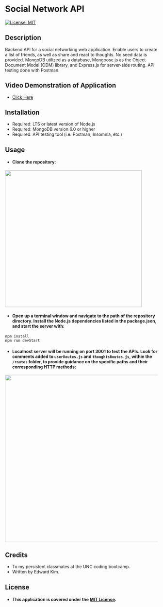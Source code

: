 # Social Network API
[![License: MIT](https://img.shields.io/badge/License-MIT-yellow.svg)](https://opensource.org/licenses/MIT)

## Description
Backend API for a social networking web application. Enable users to create a list of friends, as well as share and react to thoughts. No seed data is provided. MongoDB utilized as a database, Mongoose.js as the Object Document Model (ODM) library, and Express.js for server-side routing. API testing done with Postman.

## Video Demonstration of Application
* [Click Here](https://github.com/eddyK15501/social-network-api/issues/2#issue-1929377450)

## Installation
* Required: LTS or latest version of Node.js
* Required: MongoDB version 6.0 or higher
* Required: API testing tool (i.e. Postman, Insomnia, etc.)

## Usage
* #### Clone the repository:

<img width="450px" src="https://user-images.githubusercontent.com/88423414/272737165-f3566b5e-be58-4383-bc99-a6440bbd55f3.png">

* #### Open up a terminal window and navigate to the path of the repository directory. Install the Node.js dependencies listed in the package.json, and start the server with:

```
npm install
npm run devStart
```

* #### Localhost server will be running on port 3001 to test the APIs. Look for comments added to `userRoutes.js` and `thoughtsRoutes.js`, within the `/routes` folder, to provide guidance on the specific paths and their corresponding HTTP methods:

<img width="550px" src="https://user-images.githubusercontent.com/88423414/272745065-d5ac62fe-574a-48fe-94d8-c8d59ca4eeb0.png">

## Credits
* To my persistent classmates at the UNC coding bootcamp.
* Written by Edward Kim.

## License
* #### This application is covered under the [MIT License](./LICENSE).

